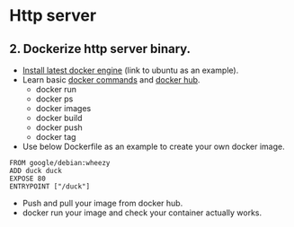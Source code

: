 # Http server
## 2. Dockerize http server binary.
- [Install latest docker engine](http://docs.docker.com/installation/ubuntulinux/) (link to ubuntu as an example).
- Learn basic [docker commands](http://docs.docker.com/userguide/) and [docker hub](http://docs.docker.com/docker-hub/).
  - docker run
  - docker ps
  - docker images
  - docker build
  - docker push
  - docker tag
- Use below Dockerfile as an example to create your own docker image.
```
FROM google/debian:wheezy
ADD duck duck
EXPOSE 80
ENTRYPOINT ["/duck"]
```
- Push and pull your image from docker hub.
- docker run your image and check your container actually works.
